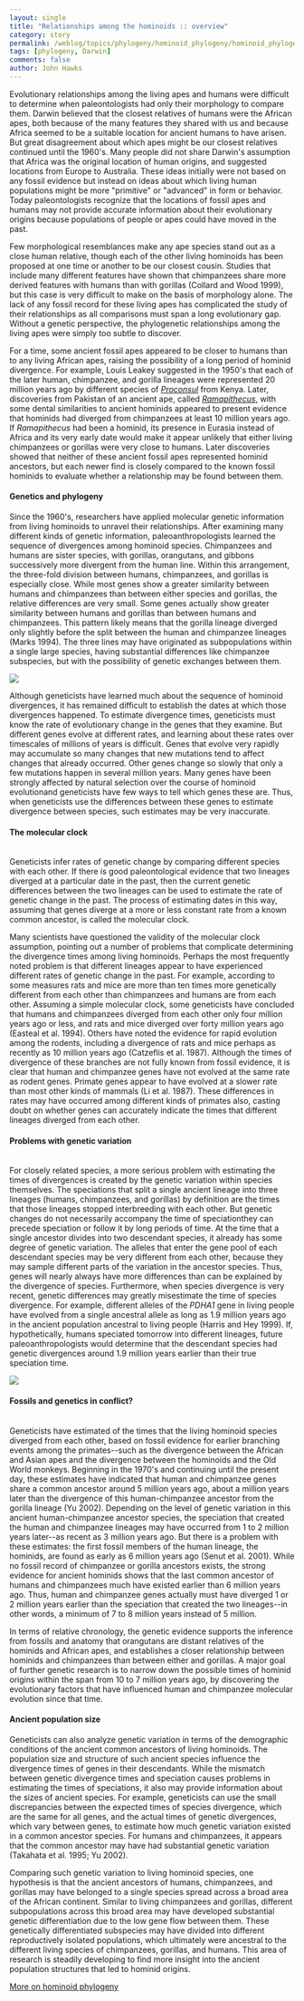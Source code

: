 ```yaml
---
layout: single 
title: "Relationships among the hominoids :: overview" 
category: story
permalink: /weblog/topics/phylogeny/hominoid_phylogeny/hominoid_phylogeny_overview.html
tags: [phylogeny, Darwin] 
comments: false 
author: John Hawks 
---
```



<p>
Evolutionary relationships among the living apes and humans were difficult to determine when paleontologists had only their morphology to compare them. Darwin believed that the closest relatives of humans were the African apes, both because of the many features they shared with us and because Africa seemed to be a suitable location for ancient humans to have arisen. But great disagreement about which apes might be our closest relatives continued until the 1960's. Many people did not share Darwin's assumption that Africa was the original location of human origins, and suggested locations from Europe to Australia. These ideas initially were not based on any fossil evidence but instead on ideas about which living human populations might be more "primitive" or "advanced" in form or behavior. Today paleontologists recognize that the locations of fossil apes and humans may not provide accurate information about their evolutionary origins because populations of people or apes could have moved in the past. 
</p>

<p>
Few morphological resemblances make any ape species stand out as a close human relative, though each of the other living hominoids has been proposed at one time or another to be our closest cousin. Studies that include many different features have shown that chimpanzees share more derived features with humans than with gorillas (Collard and Wood 1999), but this case is very difficult to make on the basis of morphology alone. The lack of any fossil record for these living apes has complicated the study of their relationships as all comparisons must span a long evolutionary gap. Without a genetic perspective, the phylogenetic relationships among the living apes were simply too subtle to discover. 
</p>

<p>
For a time, some ancient fossil apes appeared to be closer to humans than to any living African apes, raising the possibility of a long period of hominid divergence. For example, Louis Leakey suggested in the 1950's that each of the later human, chimpanzee, and gorilla lineages were represented 20 million years ago by different species of <a href="weblog/fossils/apes/proconsul/"><i>Proconsul</i></a> from Kenya. Later, discoveries from Pakistan of an ancient ape, called <a href="weblog/fossils/apes/ramapithecus/"><i>Ramapithecus</i></a>, with some dental similarities to ancient hominids appeared to present evidence that hominids had diverged from chimpanzees at least 10 million years ago. If <i>Ramapithecus</i> had been a hominid, its presence in Eurasia instead of Africa and its very early date would make it appear unlikely that either living chimpanzees or gorillas were very close to humans. Later discoveries showed that neither of these ancient fossil apes represented hominid ancestors, but each newer find is closely compared to the known fossil hominids to evaluate whether a relationship may be found between them. 
</p>

<h4>Genetics and phylogeny</h4>

<p>
Since the 1960's, researchers have applied molecular genetic information from living hominoids to unravel their relationships. After examining many different kinds of genetic information, paleoanthropologists learned the sequence of divergences among hominoid species. Chimpanzees and humans are sister species, with gorillas, orangutans, and gibbons successively more divergent from the human line. Within this arrangement, the three-fold division between humans, chimpanzees, and gorillas is especially close. While most genes show a greater similarity between humans and chimpanzees than between either species and gorillas, the relative differences are very small. Some genes actually show greater similarity between humans and gorillas than between humans and chimpanzees. This pattern likely means that the gorilla lineage diverged only slightly before the split between the human and chimpanzee lineages (Marks 1994). The three lines may have originated as subpopulations within a single large species, having substantial differences like chimpanzee subspecies, but with the possibility of genetic exchanges between them. 
</p>

<img src="/graphics/hominoid_mol_phylogeny.png" />	
</p>

<p>
Although geneticists have learned much about the sequence of hominoid divergences, it has remained difficult to establish the dates at which those divergences happened. To estimate divergence times, geneticists must know the rate of evolutionary change in the genes that they examine. But different genes evolve at different rates, and learning about these rates over timescales of millions of years is difficult. Genes that evolve very rapidly may accumulate so many changes that new mutations tend to affect changes that already occurred. Other genes change so slowly that only a few mutations happen in several million years. Many genes have been strongly affected by natural selection over the course of hominoid evolutionand geneticists have few ways to tell which genes these are. Thus, when geneticists use the differences between these genes to estimate divergence between species, such estimates may be very inaccurate. 
</p>

<h4>The molecular clock</h4>
	<br />
Geneticists infer rates of genetic change by comparing different species with each other. If there is good paleontological evidence that two lineages diverged at a particular date in the past, then the current genetic differences between the two lineages can be used to estimate the rate of genetic change in the past. The process of estimating dates in this way, assuming that genes diverge at a more or less constant rate from a known common ancestor, is called the molecular clock. 
</p>

<p>
Many scientists have questioned the validity of the molecular clock assumption, pointing out a number of problems that complicate determining the divergence times among living hominoids. Perhaps the most frequently noted problem is that different lineages appear to have experienced different rates of genetic change in the past. For example, according to some measures rats and mice are more than ten times more genetically different from each other than chimpanzees and humans are from each other. Assuming a simple molecular clock, some geneticists have concluded that humans and chimpanzees diverged from each other only four million years ago or less, and rats and mice diverged over forty million years ago (Easteal et al. 1994). Others have noted the evidence for rapid evolution among the rodents, including a divergence of rats and mice perhaps as recently as 10 million years ago (Catzeflis et al. 1987). Although the times of divergence of these branches are not fully known from fossil evidence, it is clear that human and chimpanzee genes have not evolved at the same rate as rodent genes. Primate genes appear to have evolved at a slower rate than most other kinds of mammals (Li et al. 1987). These differences in rates may have occurred among different kinds of primates also, casting doubt on whether genes can accurately indicate the times that different lineages diverged from each other. 
</p>

<h4>Problems with genetic variation</h4>
		<br />
For closely related species, a more serious problem with estimating the times of divergences is created by the genetic variation within species themselves. The speciations that split a single ancient lineage into three lineages (humans, chimpanzees, and gorillas) by definition are the times that those lineages stopped interbreeding with each other. But genetic changes do not necessarily accompany the time of speciationthey can precede speciation or follow it by long periods of time. At the time that a single ancestor divides into two descendant species, it already has some degree of genetic variation. The alleles that enter the gene pool of each descendant species may be very different from each other, because they may sample different parts of the variation in the ancestor species. Thus, genes will nearly always have more differences than can be explained by the divergence of species. Furthermore, when species divergence is very recent, genetic differences may greatly misestimate the time of species divergence. For example, different alleles of the <i>PDHA1</i> gene in living people have evolved from a single ancestral allele as long as 1.9 million years ago in the ancient population ancestral to living people (Harris and Hey 1999). If, hypothetically, humans speciated tomorrow into different lineages, future paleoanthropologists would determine that the descendant species had genetic divergences around 1.9 million years earlier than their true speciation time. 
</p>

<img src="/graphics/ancestral_population_size.png" />
	
<h4>Fossils and genetics in conflict?</h4>
		<br />
Geneticists have estimated of the times that the living hominoid species diverged from each other, based on fossil evidence for earlier branching events among the primates--such as the divergence between the African and Asian apes and the divergence between the hominoids and the Old World monkeys. Beginning in the 1970's and continuing until the present day, these estimates have indicated that human and chimpanzee genes share a common ancestor around 5 million years ago, about a million years later than the divergence of this human-chimpanzee ancestor from the gorilla lineage (Yu 2002). Depending on the level of genetic variation in this ancient human-chimpanzee ancestor species, the speciation that created the human and chimpanzee lineages may have occurred from 1 to 2 million years later--as recent as 3 million years ago. But there is a problem with these estimates: the first fossil members of the human lineage, the hominids, are found as early as 6 million years ago (Senut et al. 2001). While no fossil record of chimpanzee or gorilla ancestors exists, the strong evidence for ancient hominids shows that the last common ancestor of humans and chimpanzees much have existed earlier than 6 million years ago. Thus, human and chimpanzee genes actually must have diverged 1 or 2 million years earlier than the speciation that created the two lineages--in other words, a minimum of 7 to 8 million years instead of 5 million. 
</p>

<p>
In terms of relative chronology, the genetic evidence supports the inference from fossils and anatomy that orangutans are distant relatives of the hominids and African apes, and establishes a closer relationship between hominids and chimpanzees than between either and gorillas. A major goal of further genetic research is to narrow down the possible times of hominid origins within the span from 10 to 7 million years ago, by discovering the evolutionary factors that have influenced human and chimpanzee molecular evolution since that time. 
</p>

<h4>Ancient population size</h4>

<p>
Geneticists can also analyze genetic variation in terms of the demographic conditions of the ancient common ancestors of living hominoids. The population size and structure of such ancient species influence the divergence times of genes in their descendants. While the mismatch between genetic divergence times and speciation causes problems in estimating the times of speciations, it also may provide information about the sizes of ancient species. For example, geneticists can use the small discrepancies between the expected times of species divergence, which are the same for all genes, and the actual times of genetic divergences, which vary between genes, to estimate how much genetic variation existed in a common ancestor species. For humans and chimpanzees, it appears that the common ancestor may have had substantial genetic variation (Takahata et al. 1995; Yu 2002). 
</p>

<p>
Comparing such genetic variation to living hominoid species, one hypothesis is that the ancient ancestors of humans, chimpanzees, and gorillas may have belonged to a single species spread across a broad area of the African continent. Similar to living chimpanzees and gorillas, different subpopulations across this broad area may have developed substantial genetic differentiation due to the low gene flow between them. These genetically differentiated subspecies may have divided into different reproductively isolated populations, which ultimately were ancestral to the different living species of chimpanzees, gorillas, and humans. This area of research is steadily developing to find more insight into the ancient population structures that led to hominid origins. 
</p>

<p>
<a href="weblog/topics/phylogeny/hominoid_phylogeny/">More on hominoid phylogeny</a>
</p>


